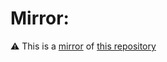 # Mirror:
⚠️ This is a [mirror](https://git.restartfu.com/restart/git-mirror) of [this repository](https://git.restartfu.com/restart/otp)

